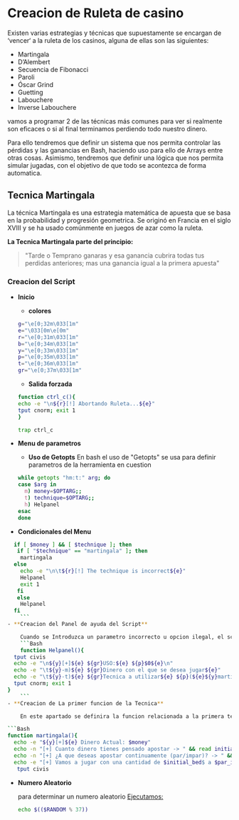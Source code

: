 # Creacion de Ruleta de casino

Existen varias estrategias y técnicas que supuestamente se encargan de ‘vencer‘ a la ruleta de los casinos, alguna de ellas son las siguientes:

- Martingala
- D’Alembert 
- Secuencia de Fibonacci
- Paroli
- Óscar Grind
- Guetting
- Labouchere
- Inverse Labouchere

vamos a programar 2 de las técnicas más comunes para ver si realmente son eficaces o si al final terminamos perdiendo todo nuestro dinero.

Para ello tendremos que definir un sistema que nos permita controlar las pérdidas y las ganancias en Bash, haciendo uso para ello de Arrays entre otras cosas. Asimismo, tendremos que definir una lógica que nos permita simular jugadas, con el objetivo de que todo se acontezca de forma automatica.

## Tecnica Martingala

La técnica Martingala es una estrategia matemática de apuesta que se basa en la probabilidad y progresión geometrica. Se originó en Francia en el siglo XVIII y se ha usado comúnmente en juegos de azar como la ruleta.

**La Tecnica Martingala parte del principio:**

>"Tarde o Temprano ganaras y esa ganancia cubrira todas tus perdidas anteriores; mas una ganancia igual a la primera apuesta"


### Creacion del Script

- **Inicio**
    - **colores**
    ```Bash
    g="\e[0;32m\033[1m"
    e="\033[0m\e[0m"
    r="\e[0;31m\033[1m"
    b="\e[0;34m\033[1m"
    y="\e[0;33m\033[1m"
    p="\e[0;35m\033[1m"
    t="\e[0;36m\033[1m"
    gr="\e[0;37m\033[1m"
    ```
    - **Salida forzada**
    ```Bash
    function ctrl_c(){
    echo -e "\n${r}[!] Abortando Ruleta...${e}"
    tput cnorm; exit 1
    }

    trap ctrl_c
    ```
- **Menu de parametros**
    - **Uso de Getopts**
    En bash el uso de "Getopts" se usa para definir parametros de la herramienta en cuestion
    
    ```Bash
    while getopts "hm:t:" arg; do 
    case $arg in 
      m) money=$OPTARG;;
      t) technique=$OPTARG;;
      h) Helpanel
    esac
   done
   ```

- **Condicionales del Menu**
 
```Bash
  if [ $money ] && [ $technique ]; then
   if [ "$technique" == "martingala" ]; then
    martingala
  else
    echo -e "\n\t${r}[!] The technique is incorrect${e}"
    Helpanel
    exit 1
   fi 
   else
    Helpanel  
  fi
    ```
- **Creacion del Panel de ayuda del Script**

    Cuando se Introduzca un parametro incorrecto u opcion ilegal, el script mandara el flujo del programa al panel de ayuda
    ```Bash
    function Helpanel(){
  tput civis
  echo -e "\n${y}[+]${e} ${gr}USO:${e} ${p}$0${e}\n"
  echo -e "\t${y}-m)${e} ${gr}Dinero con el que se desea jugar${e}"
  echo -e "\t${y}-t)${e} ${gr}Tecnica a utilizar${e} ${p}(${e}${y}martingala${e}${b}/${e}${y}inverselabrouchere${e}${p})${e}"
  tput cnorm; exit 1
}
    ```
- **Creacion de La primer funcion de la Tecnica**

    En este apartado se definira la funcion relacionada a la primera tecnica de la ruleta; La cual sera [Martingala](https://www-investopedia-com.translate.goog/terms/m/martingalesystem.asp?_x_tr_sl=en&_x_tr_tl=es&_x_tr_hl=es&_x_tr_pto=tc) 

```Bash
function martingala(){
  echo -e "${y}[+]${e} Dinero Actual: $money"
  echo -n "[+] Cuanto dinero tienes pensado apostar -> " && read initial_bed
  echo -n "[+] ¿A que deseas apostar continuamente (par/impar)? -> " && read par_impar
  echo -e "[+] Vamos a jugar con una cantidad de $initial_bed$ a $par_impar"
   tput civis
```

- **Numero Aleatorio**
    
    para determinar un numero aleatorio [Ejecutamos:]()
    
    ```Bash
    echo $(($RANDOM % 37))
    ```























